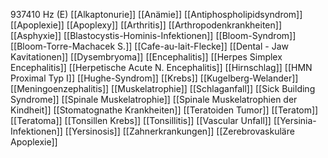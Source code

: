 937410 Hz (E)
[[Alkaptonurie]]
[[Anämie]]
[[Antiphospholipidsyndrom]]
[[Apoplexie]]
[[Apoplexy]]
[[Arthritis]]
[[Arthropodenkrankheiten]]
[[Asphyxie]]
[[Blastocystis-Hominis-Infektionen]]
[[Bloom-Syndrom]]
[[Bloom-Torre-Machacek S.]]
[[Cafe-au-lait-Flecke]]
[[Dental - Jaw Kavitationen]]
[[Dysembryoma]]
[[Encephalitis]]
[[Herpes Simplex Encephalitis]]
[[Herpetische Acute N. Encephalitis]]
[[Hirnschlag]]
[[HMN Proximal Typ I]]
[[Hughe-Syndrom]]
[[Krebs]]
[[Kugelberg-Welander]]
[[Meningoenzephalitis]]
[[Muskelatrophie]]
[[Schlaganfall]]
[[Sick Building Syndrome]]
[[Spinale Muskelatrophie]]
[[Spinale Muskelatrophien der Kindheit]]
[[Stomatognathe Krankheiten]]
[[Teratoiden Tumor]]
[[Teratom]]
[[Teratoma]]
[[Tonsillen Krebs]]
[[Tonsillitis]]
[[Vascular Unfall]]
[[Yersinia-Infektionen]]
[[Yersinosis]]
[[Zahnerkrankungen]]
[[Zerebrovaskuläre Apoplexie]]